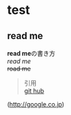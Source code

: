 # test
## read me 
**read me**の書き方  
*read me*  
~~road me~~  
>引用  
>[git hub](http://github.co.jp)  
  
(http://google.co.jp)
